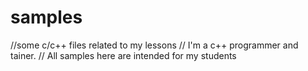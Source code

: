 # samples
//some c/c++ files related to my lessons
// I'm a c++ programmer and tainer.
// All samples here are intended for my students
